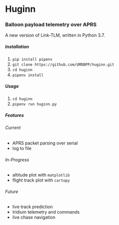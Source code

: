 # Huginn
### Balloon payload telemetry over APRS 

A new version of Link-TLM, written in Python 3.7.

##### Installation

1. `pip install pipenv` 
2. `git clone https://github.com/UMDBPP/huginn.git`
3. `cd huginn`
4. `pipenv install`
 
##### Usage

1. `cd huginn`
2. `pipenv run huginn.py`

##### Features

###### Current

- APRS packet parsing over serial
- log to file

###### In-Progress

- altitude plot with `matplotlib`
- flight track plot with `cartopy`

###### Future

- live track prediction
- Iridium telemetry and commands
- live chase navigation
